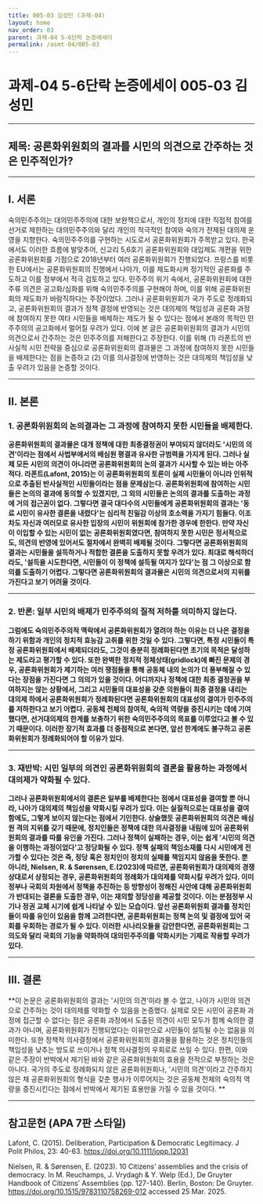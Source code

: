 ```yaml
---
title: 005-03 김성민 (과제-04)
layout: home
nav_order: 03
parent: 과제-04 5-6단락 논증에세이
permalink: /asmt-04/005-03
---
```


# 과제-04 5-6단락 논증에세이 005-03 김성민 

---

## 제목: 공론화위원회의 결과를 시민의 의견으로 간주하는 것은 민주적인가?

---

## I. 서론

숙의민주주의는 대의민주주의에 대한 보완책으로서, 개인의 정치에 대한 직접적 참여를 선거로 제한하는 대의민주주의와 달리 개인의 적극적인 참여와 숙의가 전제된 대의제 운영을 지향한다. 숙의민주주의를 구현하는 시도로서 공론화위원회가 주목받고 있다. 한국에서도 이러한 흐름에 발맞추어, 신고리 5,6호기 공론화위원회와 대입제도 개편을 위한 공론화위원회를 기점으로 2018년부터 여러 공론화위원회가 진행되었다. 프랑스를 비롯한 EU에서는 공론화위원회의 진행에서 나아가, 이를 제도화시켜 정기적인 공론화를 주도하고 이를 정부에서 적극 검토하고 있다.
민주주의 위기 속에서, 공론화위원회에 대한 주류 의견은 공고화/심화를 위해 숙의민주주의를 구현해야 하며, 이를 위해 공론화위원회의 제도화가 바람직하다는 주장이었다. 그러나 공론화위원회가 국가 주도로 정례화되고, 공론화위원회의 결과가 정책 결정에 반영되는 것은 대의제의 책임성과 공론화 과정에 참여하지 못한 여타 시민들을 배제하는 제도가 될 수 있다는 점에서 본래의 목적인 민주주의의 공고화에서 멀어질 우려가 있다. 이에 본 글은 공론화위원회의 결과가 시민의 의견으로서 간주하는 것은 민주주의를 저해한다고 주장한다. 이를 위해 (1) 라폰트의 반사실적 시민 전략을 중심으로 공론화위원회의 결과물은 그 과정에 참여하지 못한 시민들을 배제한다는 점을 논증하고 (2) 이를 의사결정에 반영하는 것은 대의제의 책임성을 낮출 우려가 있음을 논증할 것이다.

---

## II. 본론

### 1. 공론화위원회의 논의결과는 그 과정에 참여하지 못한 시민들을 배제한다.

**공론화위원회의 결과물은 대개 정책에 대한 최종결정권이 부여되지 않더라도 '시민의 의견'이라는 점에서 사법부에서의 배심원 평결과 유사한 규범력을 가지게 된다. 그러나 실제 모든 시민의 의견이 아니라면 공론화위원회의 논의 결과가 시사할 수 있는 바는 아주 적다. 라폰트(Lafont, 2015)는 이 공론화위원회의 토론이 실제 시민들이 아니라 인위적으로 추출된 반사실적인 시민들이라는 점을 문제삼는다. 공론화위원회에 참여하는 시민들은 논의의 결과에 동의할 수 있겠지만, 그 외의 시민들은 논의의 결과를 도출하는 과정에 거의 접근권이 없다. 그렇다면 결국 대다수의 시민들에게 공론화위원회의 결과는 '동료 시민이 유사한 결론을 내렸다'는 심리적 친밀감 이상의 호소력을 가지기 힘들다. 이조차도 자신과 여러모로 유사한 입장의 시민이 위원회에 참가한 경우에 한한다. 만약 자신이 이입할 수 있는 시민이 없는 공론화위원회였다면, 참여하지 못한 시민은 정서적으로도, 의견의 반영에 있어서도 절차에서 완벽히 배제될 것이다. 그렇다면 공론화위원회의 결과는 시민들을 설득하거나 적합한 결론을 도출하지 못할 우려가 있다. 최대로 해석하더라도, '설득을 시도한다면, 시민들이 이 정책에 설득될 여지가 있다'는 점 그 이상으로 함의를 도출하기 어렵다. 그렇다면 공론화위원회의 결과물은 시민의 의견으로서의 지위를 가진다고 보기 어려울 것이다.**


---

### 2. 반론: 일부 시민의 배제가 민주주의의 질적 저하를 의미하지 않는다.

**그럼에도 숙의민주주의적 맥락에서 공론화위원회가 열려야 하는 이유는 더 나은 결정을 하기 위함과 개인의 정치적 효능감 고취를 위한 것일 수 있다. 그렇다면, 특정 시민들이 특정 공론화위원회에서 배제되더라도, 그것이 충분히 정례화된다면 초기의 목적은 달성하는 제도라고 평가할 수 있다. 또한 완벽한 정치적 정체상태(gridlock)에 빠진 문제의 경우, 공론화위원회가 제기하는 여러 쟁점들을 통해 공동체 내의 논의가 더 풍부해질 수 있다는 장점을 가진다면 그 의의가 있을 것이다. 어디까지나 정책에 대한 최종 결정권을 부여하지는 않는 상황에서, 그리고 시민들의 대표성을 갖춘 의원들이 최종 결정을 내리는 대의제 하에서 공론화위원회가 정례화된다면 공론화위원회의 대표성의 결여가 민주주의를 저하한다고 보기 어렵다. 공동체 전체의 참여적, 숙의적 역량을 증진시키는 데에 기여했다면, 선거대의제의 한계를 보충하기 위한 숙의민주주의의 목표를 이루었다고 볼 수 있기 때문이다. 이러한 장기적 효과를 더 중점적으로 본다면, 앞선 한계에도 불구하고 공론화위원회가 정례화되어야 할 이유가 있다.**


---

### 3. 재반박: 시민 일부의 의견인 공론화위원회의 결론을 활용하는 과정에서 대의제가 약화될 수 있다.

**그러나 공론화위원회에서의 결론은 일부를 배제한다는 점에서 대표성을 결여할 뿐 아니라, 나아가 대의제의 책임성을 약화시킬 우려가 있다. 이는 실질적으로는 대표성을 결여함에도, 그렇게 보이지 않는다는 점에서 기인한다. 상술했듯 공론화위원회의 의견은 배심원 격의 지위를 갖기 때문에, 정치인들은 정책에 대한 의사결정을 내림에 있어 공론화위원회의 결과를 따를 유인을 가진다. 그러나 정책이 실패하는 경우, 이는 쉽게 '시민의 의견을 이행하는 과정이었다'고 정당화될 수 있다. 정책 실패의 책임소재를 다시 시민에게 전가할 수 있다는 것은 즉, 정당 혹은 정치인이 정치의 실패를 책임지지 않음을 뜻한다. 뿐 아니라, Nielsen, R. & Sørensen, E.(2023)에 따르면, 공론화위원회가 대의제의 경쟁상대로서 상정되는 경우, 공론화위원회의 정례화가 대의제를 약화시킬 우려가 있다. 이미 정부나 국회의 차원에서 정책을 추진하는 등 방향성이 정해진 사안에 대해 공론화위원회가 반대되는 결론을 도출한 경우, 이는 재의할 정당성을 제공할 것이다. 이는 분점정부 시기나 정권 교체 시기에 쉽게 나타날 수 있는 모습이다. 앞선 공론화위원회 결과를 정치인들이 따를 유인이 있음을 함께 고려한다면, 공론화위원회는 정책 논의 및 결정에 있어 국회를 우회하는 경로가 될 수 있다. 이러한 시나리오들을 감안한다면, 공론화위원회는 그 의도와 달리 국회의 기능을 약화하여 대의민주주의를 약화시키는 기제로 작용할 우려가 있다.**

---

## III. 결론 

**이 논문은 공론화위원회의 결과는 '시민의 의견'이라 볼 수 없고, 나아가 시민의 의견으로 간주하는 것이 대의제를 약화할 수 있음을 논증했다. 실제로 모든 시민이 공론화 과정에 접근할 수 없다는 점은 공론화 과정에서 도출된 의견이 시민 모두가 함께 숙의한 결과가 아니며, 공론화위원회가 진행되었다는 이유만으로 시민들이 설득될 수는 없음을 의미한다. 또한 정책적 의사결정에서 공론화위원회의 결과물을 활용하는 것은 정치인들의 책임성을 낮추는 방도로 쓰이거나 정책 의사결정의 우회로로 쓰일 수 있다. 한편, 이와 같은 주장이 반박에서 제기된 바와 같은 공론화위원회의 효용을 전적으로 부정하는 것은 아니다. 국가의 주도로 정례화되지 않은 공론화위원회나, '시민의 의견'이라고 간주하지 않은 채 공론화위원회의 형식을 갖춘 행사가 이루어지는 것은 공동체 전체의 숙의적 역량을 증진시킨다는 점에서 반박에서 제기된 효용만을 가질 수 있을 것이다. **

---

## 참고문헌 (APA 7판 스타일)

Lafont, C. (2015). Deliberation, Participation & Democratic Legitimacy. J Polit Philos, 23: 40-63. https://doi.org/10.1111/jopp.12031

Nielsen, R. & Sørensen, E. (2023). 10 Citizens’ assemblies and the crisis of democracy. In M. Reuchamps, J. Vrydagh & Y. Welp (Ed.), De Gruyter Handbook of Citizens’ Assemblies (pp. 127-140). Berlin, Boston: De Gruyter. https://doi.org/10.1515/9783110758269-012 accessed 25 Mar. 2025.
